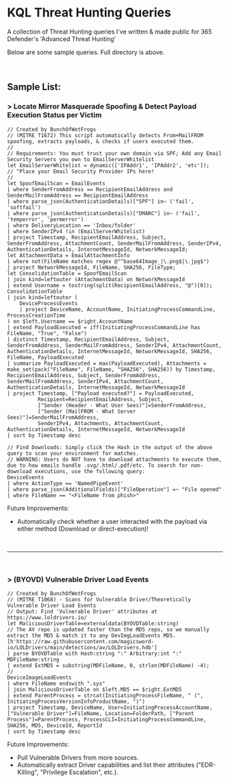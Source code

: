 # KQL Threat Hunting Queries
A collection of Threat Hunting queries I've written &amp; made public for 365 Defender's 'Advanced Threat Hunting'

Below are some sample queries. Full directory is above. 

&nbsp;

## Sample List:
### > Locate Mirror Masquerade Spoofing & Detect Payload Execution Status per Victim
```KQL
// Created by BunchOfWetFrogs
// (MITRE T1672) This script automatically detects From+MailFROM spoofing, extracts payloads, & checks if users executed them.
// 
// Requirements: You must trust your own domain via SPF; Add any Email Security Servers you own to EmailServerWhitelist
let EmailServerWhitelist = dynamic(['IPAddr1', 'IPAddr2', 'etc']);
// ^Place your Email Security Provider IPs here!
//
let SpoofEmailScan = EmailEvents
| where SenderFromAddress == RecipientEmailAddress and SenderMailFromAddress == RecipientEmailAddress
| where parse_json(AuthenticationDetails)["SPF"] in~ ('fail', 'softfail')
| where parse_json(AuthenticationDetails)["DMARC"] in~ ('fail', 'temperror', 'permerror')
| where DeliveryLocation == 'Inbox/folder'
| where SenderIPv4 !in (EmailServerWhitelist)
| project Timestamp, RecipientEmailAddress, Subject, SenderFromAddress, AttachmentCount, SenderMailFromAddress, SenderIPv4, AuthenticationDetails, InternetMessageId, NetworkMessageId;
let AttachmentData = EmailAttachmentInfo
| where not(FileName matches regex @"^base64Image_|\.png$|\.jpg$")
| project NetworkMessageId, FileName, SHA256, FileType;
let ConsolidationTable = SpoofEmailScan
| join kind=leftouter (AttachmentData) on NetworkMessageId
| extend Username = tostring(split(RecipientEmailAddress, "@")[0]);
ConsolidationTable
| join kind=leftouter (
    DeviceProcessEvents
    | project DeviceName, AccountName, InitiatingProcessCommandLine, ProcessCreationTime
) on $left.Username == $right.AccountName
| extend PayloadExecuted = iff(InitiatingProcessCommandLine has FileName, "True", "False")
| distinct Timestamp, RecipientEmailAddress, Subject, SenderFromAddress, SenderMailFromAddress, SenderIPv4, AttachmentCount, AuthenticationDetails, InternetMessageId, NetworkMessageId, SHA256, FileName, PayloadExecuted
| summarize PayloadExecuted = max(PayloadExecuted), Attachments = make_set(pack("FileName", FileName, "SHA256", SHA256)) by Timestamp, RecipientEmailAddress, Subject, SenderFromAddress, SenderMailFromAddress, SenderIPv4, AttachmentCount, AuthenticationDetails, InternetMessageId, NetworkMessageId
| project Timestamp, ["Payload executed?"] = PayloadExecuted,
          Recipient=RecipientEmailAddress, Subject,
          ["Sender (Header - What User Sees)"]=SenderFromAddress,
          ["Sender (MailFROM - What Server Sees)"]=SenderMailFromAddress,
          SenderIPv4, Attachments, AttachmentCount, AuthenticationDetails, InternetMessageId, NetworkMessageId
| sort by Timestamp desc
```
```KQL
// Find Downloads: Simply click the Hash in the output of the above query to scan your environment for matches.
// WARNING: Users do NOT have to download attachments to execute them, due to how emails handle .svg/.html/.pdf/etc. To search for non-download executions, use the following query:
DeviceEvents
| where ActionType == 'NamedPipeEvent'
| where parse_json(AdditionalFields)["FileOperation"] =~ "File opened"
| where FileName == "<FileName from phish>"
```
Future Improvements:
- Automatically check whether a user interacted with the payload via either method (Download or direct-execution)! 

&nbsp;

-----

&nbsp;

### > (BYOVD) Vulnerable Driver Load Events

```KQL
// Created by BunchOfWetFrogs
// (MITRE T1068) - Scans for Vulnerable Driver/Theoretically Vulnerable Driver Load Events
// Output: Find 'Vulnerable Driver' attributes at https://www.loldrivers.io/ 
let MaliciousDriverTable=externaldata(BYOVDTable:string)
// The AV repo is updated faster than the MD5 repo, so we manually extract the MD5 & match it to any DevImgLoadEvents MD5.
[h'https://raw.githubusercontent.com/magicsword-io/LOLDrivers/main/detections/av/LOLDrivers.hdb']
| parse BYOVDTable with Hash:string ":" Arbitrary:int ":" MDFileName:string
| extend ExtMD5 = substring(MDFileName, 0, strlen(MDFileName) -4);
//
DeviceImageLoadEvents
| where FileName endswith ".sys"
| join MaliciousDriverTable on $left.MD5 == $right.ExtMD5
| extend ParentProcess = strcat(InitiatingProcessFileName, " (", InitiatingProcessVersionInfoProductName, ")")
| project Timestamp, DeviceName, User=InitiatingProcessAccountName, ["Vulnerable Driver"]=FileName, Location=FolderPath, ["Parent Process"]=ParentProcess, ProcessCLI=InitiatingProcessCommandLine, SHA256, MD5, DeviceId, ReportId 
| sort by Timestamp desc
```
Future Improvements:
- Pull Vulnerable Drivers from more sources.
- Automatically extract Driver capabilities and list their attributes ("EDR-Killing", "Privilege Escalation", etc.).

